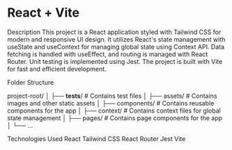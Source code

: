 # React + Vite

Description
This project is a React application styled with Tailwind CSS for modern and responsive UI design. It utilizes React's state management with useState and useContext for managing global state using Context API. Data fetching is handled with useEffect, and routing is managed with React Router. Unit testing is implemented using Jest. The project is built with Vite for fast and efficient development.

Folder Structure

project-root/
│
├── __tests__/            # Contains test files
│
├── assets/               # Contains images and other static assets
│
├── components/           # Contains reusable components for the app
│
├── context/              # Contains context files for global state management
│
├── pages/                # Contains page components for the app
│
└── ...

Technologies Used
React
Tailwind CSS
React Router
Jest
Vite
